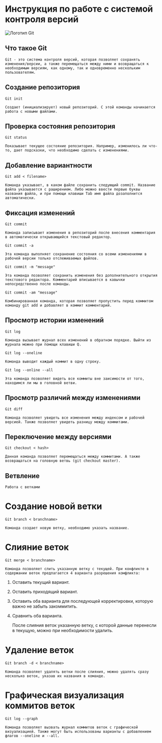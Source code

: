 # **Инструкция по работе с системой контроля версий**

![Логотип Git](Git.jpg)

## Что такое Git
    Git - это система контроля версий, которая позволяет сохранять изменения/версии, а также перемещаться между ними и возвращаться к необходимым версиям, как одному, так и одновременно нескольким пользователям.

## Создание репозитория 
    
    Git init
    
    Создает (инициализирует) новый репозиторий. С этой команды начинается работа с новыми файлами.

## Проверка состояния репозитория

    Git status
    
    Показывает текущее состояние репозитория. Например, изменилось ли что-то, дает подсказки, что необходимо сделать с изменениями.

## Добавление вариантности

    Git add < filename>
    
    Команда указывает, в каком файле сохранить следующий commit. Название файла указывается с раширением. Либо можно ввести первые буквы названия файла, и при помощи клавиши Tab имя файла дозаполнится автоматически.

## Фиксация изменений

    Git commit
    
    Команда записывает изменения в репозиторий после внесения комментария в автоматически открывающийся текстовый редактор.

    Git commit -a
    
    Эта команда выполняет сохранение состояния со всеми изменениями в рабочей версии только отслеживаемых файлов.

    Git commit -m "message"
    
    Эта команда позволяет сохранить изменения без дополнительного открытия текстового редактора. Комментарий вписывается в кавычки непосредственно после команды.

    Git commit -am "message"
    
    Комбинированная команда, которая позволяет пропустить перед коммитом команду git add и добавляет в коммит комментарий.  

## Просмотр истории изменений

    Git log
    
    Команда вызывает журнал всех изменений в обратном порядке. Выйти из журнала можно при помощи клавиши Q.

    Git log --oneline
    
    Команда выводит каждый коммит в одну строку.

    Git log --online --all
    
    Эта команда позволяет видеть все коммиты вне заисимости от того, находимся ли мы в головной ветви.

## Просмотр различий между изменениями
    
    Git diff
    
    Команда позволяет увидеть все изменения между индексом и рабочей версией. Также позволяет увидеть разницу между коммитами.

## Переключение между версиями

    Git checkout < hash>
    
    Данная команда позволяет перемещаться между коммитами. А также возвращаться на головную ветвь (git checkout master).

## **Ветвление**

    Работа с ветками

 # Создание новой ветки

    Git branch < branchname>

    Команда создает новую ветку, необходимо указать название.

 # Слияние веток

    Git merge < branchname>

    Команда позволяет слить указанную ветку с текущей. При конфликте в содержании веток предлагается 4 варианта разрешения комфликта:

1. Оставить текущий вариант.
2. Оставить приходящий вариант.
3. Оставить оба варианта для последующей корректировки, которую важно не забыть закоммитить.
4. Сравнить оба варианта.

    После слияния веток указанную ветку, с которой данные перенесли в текущую, можно при необходимости удалить.

 # Удаление веток

    Git branch -d < branchname>

    Команда позволяет удалять ветки после слияния, можно удалять сразу несколько веток, указав их названия в команде.

 # Графическая визуализация коммитов веток 
 
    Git log --graph

    Команда позволяет вызвать журнал коммитов веток с графической визуализацией. Также могут быть использованы варианты с добавлением флагов --oneline и --all.